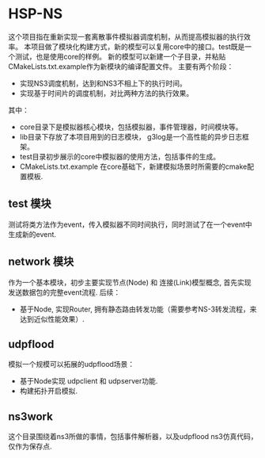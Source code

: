 # HSP-NS

这个项目指在重新实现一套离散事件模拟器调度机制，从而提高模拟器的执行效率。
本项目做了模块化构建方式，新的模型可以复用core中的接口。test既是一个测试，也是使用core的样例。
新的模型可以新建一个子目录，并粘贴CMakeLists.txt.example作为新模块的编译配置文件。
主要有两个阶段：

* 实现NS3调度机制，达到和NS3不相上下的执行时间。
* 实现基于时间片的调度机制，对比两种方法的执行效果。

其中：

* core目录下是模拟器核心模块，包括模拟器，事件管理器，时间模块等。
* lib目录下存放了本项目用到的日志模块， g3log是一个高性能的异步日志框架。
* test目录初步展示的core中模拟器的使用方法，包括事件的生成。
* CMakeLists.txt.example 在core基础下，新建模拟场景时所需要的cmake配置模板.

## test 模块

测试将类方法作为event，传入模拟器不同时间执行，同时测试了在一个event中生成新的event.

## network 模块

作为一个基本模块，初步主要实现节点(Node) 和 连接(Link)模型概念, 首先实现发送数据包的完整event流程.
后续：

* 基于Node, 实现Router, 拥有静态路由转发功能（需要参考NS-3转发流程，来达到近似性能效果）.

## udpflood

模拟一个规模可以拓展的udpflood场景：

* 基于Node实现 udpclient 和 udpserver功能.
* 构建拓扑开启模拟.

## ns3work

这个目录围绕着ns3所做的事情，包括事件解析器，以及udpflood ns3仿真代码，仅作为保存点.



